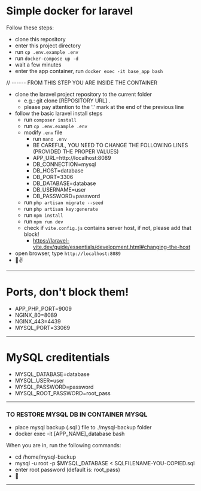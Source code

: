 # Simple docker for laravel

Follow these steps:

- clone this repository
- enter this project directory
- run `cp .env.example .env`
- run `docker-compose up -d`
- wait a few minutes
- enter the app container, run `docker exec -it base_app bash`

// ------ FROM THIS STEP YOU ARE INSIDE THE CONTAINER

- clone the laravel project repository to the current folder
  - e.g.: git clone [REPOSITORY URL] .
  - please pay attention to the '.' mark at the end of the previous line
- follow the basic laravel install steps
  - run `composer install`
  - run `cp .env.example .env`
  - modify `.env` file
    - run `nano .env`
    - BE CAREFUL, YOU NEED TO CHANGE THE FOLLOWING LINES (PROVIDED THE PROPER VALUES)
    - APP_URL=http://localhost:8089
    - DB_CONNECTION=mysql
    - DB_HOST=database
    - DB_PORT=3306
    - DB_DATABASE=database
    - DB_USERNAME=user
    - DB_PASSWORD=password
  - run `php artisan migrate --seed`
  - run `php artisan key:generate`
  - run `npm install`
  - run `npm run dev`
  - check if `vite.config.js` contains server host, if not, please add that block!
    - https://laravel-vite.dev/guide/essentials/development.html#changing-the-host
- open browser, type `http://localhost:8089`
- 🥳✌️

---

# Ports, don't block them!

- APP_PHP_PORT=9009
- NGINX_80=8089
- NGINX_443=4439
- MYSQL_PORT=33069

---

# MySQL creditentials

- MYSQL_DATABASE=database
- MYSQL_USER=user
- MYSQL_PASSWORD=password
- MYSQL_ROOT_PASSWORD=root_pass

---

### TO RESTORE MYSQL DB IN CONTAINER MYSQL

- place mysql backup (.sql ) file to ./mysql-backup folder
- docker exec -it [APP_NAME]\_database bash

When you are in, run the following commands:

- cd /home/mysql-backup
- mysql -u root -p $MYSQL_DATABASE < SQLFILENAME-YOU-COPIED.sql
- enter root password (default is: root_pass)
- 🥳

---
